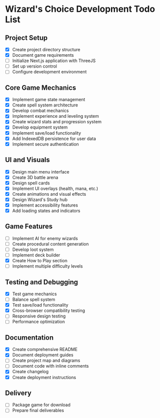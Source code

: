 # Wizard's Choice Development Todo List

## Project Setup
- [x] Create project directory structure
- [x] Document game requirements
- [ ] Initialize Next.js application with ThreeJS
- [ ] Set up version control
- [ ] Configure development environment

## Core Game Mechanics
- [x] Implement game state management
- [x] Create spell system architecture
- [x] Develop combat mechanics
- [x] Implement experience and leveling system
- [x] Create wizard stats and progression system
- [x] Develop equipment system
- [x] Implement save/load functionality
- [x] Add IndexedDB persistence for user data
- [x] Implement secure authentication

## UI and Visuals
- [x] Design main menu interface
- [x] Create 3D battle arena
- [x] Design spell cards
- [x] Implement UI overlays (health, mana, etc.)
- [x] Create animations and visual effects
- [x] Design Wizard's Study hub
- [x] Implement accessibility features
- [x] Add loading states and indicators

## Game Features
- [ ] Implement AI for enemy wizards
- [ ] Create procedural content generation
- [ ] Develop loot system
- [ ] Implement deck builder
- [x] Create How to Play section
- [ ] Implement multiple difficulty levels

## Testing and Debugging
- [x] Test game mechanics
- [ ] Balance spell system
- [x] Test save/load functionality
- [x] Cross-browser compatibility testing
- [ ] Responsive design testing
- [ ] Performance optimization

## Documentation
- [x] Create comprehensive README
- [x] Document deployment guides
- [ ] Create project map and diagrams
- [ ] Document code with inline comments
- [x] Create changelog
- [x] Create deployment instructions

## Delivery
- [ ] Package game for download
- [ ] Prepare final deliverables
